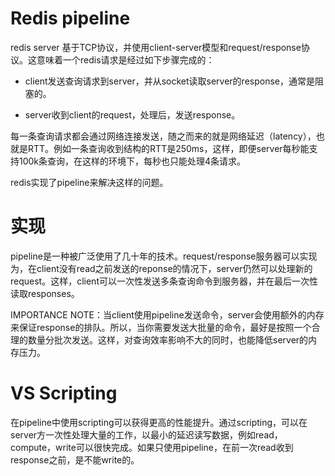 # Redis pipeline

redis server 基于TCP协议，并使用client-server模型和request/response协议。这意味着一个redis请求是经过如下步骤完成的：

- client发送查询请求到server，并从socket读取server的response，通常是阻塞的。

- server收到client的request，处理后，发送response。

每一条查询请求都会通过网络连接发送，随之而来的就是网络延迟（latency），也就是RTT。例如一条查询收到结构的RTT是250ms，这样，即便server每秒能支持100k条查询，在这样的环境下，每秒也只能处理4条请求。

redis实现了pipeline来解决这样的问题。

# 实现

pipeline是一种被广泛使用了几十年的技术。request/response服务器可以实现为，在client没有read之前发送的reponse的情况下，server仍然可以处理新的request。这样，client可以一次性发送多条查询命令到服务器，并在最后一次性读取responses。

IMPORTANCE NOTE：当client使用pipeline发送命令，server会使用额外的内存来保证response的排队。所以，当你需要发送大批量的命令，最好是按照一个合理的数量分批次发送。这样，对查询效率影响不大的同时，也能降低server的内存压力。

# VS Scripting

在pipeline中使用scripting可以获得更高的性能提升。通过scripting，可以在server方一次性处理大量的工作，以最小的延迟读写数据，例如read，compute，write可以很快完成。如果只使用pipeline，在前一次read收到response之前，是不能write的。

